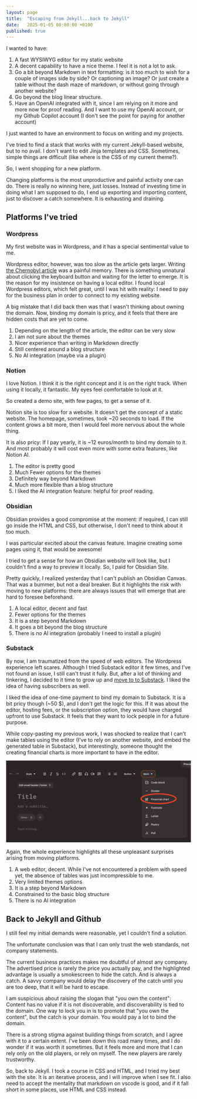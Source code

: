 ```yaml
---
layout: page
title:  "Escaping from Jekyll...back to Jekyll"
date:   2025-01-05 00:00:00 +0100
published: true
---
```


I wanted to have: 
1. A fast WYSIWYG editor for my static website
2. A decent capability to have a nice theme. I feel it is not a lot to ask.
3. Go a bit beyond Markdown in text formatting: is it too much to wish for a couple of images side by side? Or captioning an image? Or just create a table without the dash maze of markdown, or without going through another website?
4. Go beyond the blog linear structure.
5. Have an OpenAI integrated with it, since I am relying on it more and more now for proof reading. And I want to use my OpenAI account, or my Github Copilot account (I don't see the point for paying for another account)

I just wanted to have an environment to focus on writing and my projects.

I've tried to find a stack that works with my current Jekyll-based website, but to no avail. I don't want to edit Jinja templates and CSS. Sometimes, simple things are difficult (like where is the CSS of my current theme?).

So, I went shopping for a new platform. 

Changing platforms is the most unproductive and painful activity one can do. There is really no winning here, just losses. Instead of investing time in doing what I am supposed to do, I end up exporting and importing content, just to discover a catch somewhere. It is exhausting and draining.

## Platforms I've tried

### Wordpress
My first website was in Wordpress, and it has a special sentimental value to me.

Wordpress editor, however, was too slow as the article gets larger. Writing [the Chernobyl article](https://osm3000.wordpress.com/2023/01/06/hbo-chernobyl-v2/) was a painful memory. There is something unnatural about clicking the keyboard button and waiting for the letter to emerge. It is the reason for my insistence on having a local editor. I found local Wordpress editors, which felt great, until I was hit with reality: I need to pay for the business plan in order to connect to my existing website.

A big mistake that I did back then was that I wasn't thinking about owning the domain. Now, binding my domain is pricy, and it feels that there are hidden costs that are yet to come.

1. Depending on the length of the article, the editor can be very slow
2. I am not sure about the themes
3. Nicer experience than writing in Markdown directly
4. Still centered around a blog structure
5. No AI integration (maybe via a plugin)

### Notion
I love Notion. I think it is the right concept and it is on the right track. When using it locally, it fantastic. My eyes feel comfortable to look at it.

So created a demo site, with few pages, to get a sense of it. 

Notion site is too slow for a website. It doesn't get the concept of a static website. The homepage, sometimes, took ~20 seconds to load. If the content grows a bit more, then I would feel more nervous about the whole thing.

It is also pricy: If I pay yearly, it is ~12 euros/month to bind my domain to it. And most probably it will cost even more with some extra features, like Notion AI.

1. The editor is pretty good
2. Much Fewer options for the themes
3. Definitely way beyond Markdown
4. Much more flexible than a blog structure
5. I liked the AI integration feature: helpful for proof reading.

### Obsidian 
Obsidian provides a good compromise at the moment: if required, I can still go inside the HTML and CSS, but otherwise, I don't need to think about it too much.

I was particular excited about the canvas feature. Imagine creating some pages using it, that would be awesome!

I tried to get a sense for how an Obsidian website will look like, but I couldn't find a way to preview it locally. So, I paid for Obsidian Site.

Pretty quickly, I realized yesterday that I can't publish an Obsidian Canvas. That was a bummer, but not a deal breaker. But it highlights the risk with moving to new platforms: there are always issues that will emerge that are hard to foresee beforehand.

1. A local editor, decent and fast
2. Fewer options for the themes
3. It is a step beyond Markdown
4. It goes a bit beyond the blog structure
5. There is no AI integration (probably I need to install a plugin)

### Substack
By now, I am traumatized from the speed of web editors. The Wordpress experience left scares. Although I tried Substack editor it few times, and I've not found an issue, I still can't trust it fully. But, after a lot of thinking and tinkering, I decided to it time to grow up and [move to to Substack](https://omar3000.substack.com/). I liked the idea of having subscribers as well.

I liked the idea of one-time payment to bind my domain to Substack. It is a bit pricy though (~50 $), and I don't get the logic for this. If it was about the editor, hosting fees, or the subscription option, they would have charged upfront to use Substack. It feels that they want to lock people in for a future purpose.

While copy-pasting my previous work, I was shocked to realize that I can't make tables using the editor (I've to rely on another website, and embed the generated table in Substack), but interestingly, someone thought the creating financial charts is more important to have in the editor.

![Substack financial charts](/assets/images/bad_choices/substack_financial_charts.png)

Again, the whole experience highlights all these unpleasant surprises arising from moving platforms.

1. A web editor, decent. While I've not encountered a problem with speed yet, the absence of tables was just incompressible to me.
2. Very limited themes options
3. It is a step beyond Markdown
4. Constrained to the basic blog structure
5. There is no AI integration

## Back to Jekyll and Github
I still feel my initial demands were reasonable, yet I couldn't find a solution.

The unfortunate conclusion was that I can only trust the web standards, not company statements. 

The current business practices makes me doubtful of almost any company. The advertised price is rarely the price you actually pay, and the highlighted advantage is usually a smokescreen to hide the catch. And is always a catch. A savvy company would delay the discovery of the catch until you are too deep, that it will be hard to escape.

I am suspicious about raising the slogan that "you own the content": Content has no value if it is not discoverable, and discoverability is tied to the domain. One way to lock you in is to promote that "you own the content", but the catch is your domain. You would pay a lot to bind the domain.

There is a strong stigma against building things from scratch, and I agree with it to a certain extent. I've been down this road many times, and I do wonder if it was worth it sometimes. But it feels more and more that I can rely only on the old players, or rely on myself. The new players are rarely trustworthy.

So, back to Jekyll. I took a course in CSS and HTML, and I tried my best with the site. It is an iterative process, and I will improve when I see fit. I also need to accept the mentality that markdown on vscode is good, and if it fall short in some places, use HTML and CSS instead.